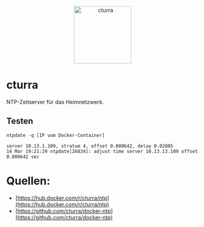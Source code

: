 <p align="center">
<a href="https://hub.docker.com/r/cturra/ntp"><img src="https://camo.githubusercontent.com/f0913a317907e5ac420c62efbd1ea3bbc1cff4d18b47d29d9e8ff6e8ccfaac64/68747470733a2f2f692e696d6775722e636f6d2f7544794e6c566c2e706e67" width="150" alt="cturra"></a><br/>
</p>

# cturra
NTP-Zeitserver für das Heimnetzwerk. 

## Testen

``` shell
ntpdate -q [IP vom Docker-Container]

server 10.13.1.109, stratum 4, offset 0.000642, delay 0.02805
14 Mar 19:21:29 ntpdate[26834]: adjust time server 10.13.13.109 offset 0.000642 sec
```
# Quellen:
* [https://hub.docker.com/r/cturra/ntp](https://hub.docker.com/r/cturra/ntp)
* [https://github.com/cturra/docker-ntp](https://github.com/cturra/docker-ntp)